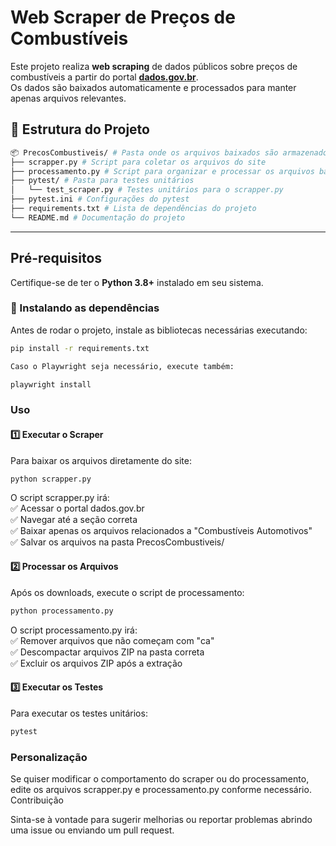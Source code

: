 # Web Scraper de Preços de Combustíveis

Este projeto realiza **web scraping** de dados públicos sobre preços de combustíveis a partir do portal **[dados.gov.br](https://dados.gov.br/)**.  
Os dados são baixados automaticamente e processados para manter apenas arquivos relevantes.

## 📂 Estrutura do Projeto

```bash
📦 PrecosCombustiveis/ # Pasta onde os arquivos baixados são armazenados 
├── scrapper.py # Script para coletar os arquivos do site 
├── processamento.py # Script para organizar e processar os arquivos baixados 
├── pytest/ # Pasta para testes unitários
│   └── test_scraper.py # Testes unitários para o scrapper.py
├── pytest.ini # Configurações do pytest
├── requirements.txt # Lista de dependências do projeto 
└── README.md # Documentação do projeto
```

---

## **Pré-requisitos**
Certifique-se de ter o **Python 3.8+** instalado em seu sistema.  

### 🔹 Instalando as dependências  
Antes de rodar o projeto, instale as bibliotecas necessárias executando:

```bash
pip install -r requirements.txt

Caso o Playwright seja necessário, execute também:

playwright install
```

### Uso
#### 1️⃣ Executar o Scraper

Para baixar os arquivos diretamente do site:

```bash
python scrapper.py
```

O script scrapper.py irá:  
✅ Acessar o portal dados.gov.br  
✅ Navegar até a seção correta  
✅ Baixar apenas os arquivos relacionados a "Combustíveis Automotivos"  
✅ Salvar os arquivos na pasta PrecosCombustiveis/  

#### 2️⃣ Processar os Arquivos

Após os downloads, execute o script de processamento:

```bash
python processamento.py
```

O script processamento.py irá:  
✅ Remover arquivos que não começam com "ca"  
✅ Descompactar arquivos ZIP na pasta correta  
✅ Excluir os arquivos ZIP após a extração  

#### 3️⃣ Executar os Testes

Para executar os testes unitários:

```bash
pytest
```

### Personalização

Se quiser modificar o comportamento do scraper ou do processamento, edite os arquivos scrapper.py e processamento.py conforme necessário.
Contribuição

Sinta-se à vontade para sugerir melhorias ou reportar problemas abrindo uma issue ou enviando um pull request.
